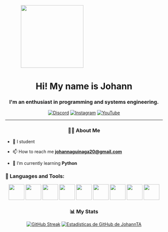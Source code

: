<div id="header" align="center">
        <img src="https://i.imgur.com/ylvTI6T.gif" width="200" />
        <img scr="" width="200" />
        <h1 align="center">Hi! My name is Johann</h1>
        <h3 align="center">I'm an enthusiast in programming and systems engineering.</h3>

</div>

<div align="center">




[![Discord](https://img.shields.io/badge/Discord-JOHANN%230475-7289DA?logo=discord&logoColor=white&style=flat-square)](https://discord.com/app)   [![Instagram](https://img.shields.io/badge/Instagram-johann_2024-E4405F?logo=instagram&logoColor=white&style=flat-square)](https://www.instagram.com/johann_2024)
[![YouTube](https://img.shields.io/badge/YouTube-Canal-FF0000?logo=youtube&logoColor=white&style=flat-square)](https://www.youtube.com/channel/UCvI47WJI307LihCj4x07GKQ)


</div>

---


<div align="center">

### 👨‍💻 About Me 

</div>

- 📝 I student

- 📫 How to reach me **johannaguinaga20@gmail.com**

- 🌱 I’m currently learning **Python**

<h3>🔨 Languages and Tools:</h3>





<div align="center">
        <img src="https://cdn.jsdelivr.net/gh/devicons/devicon/icons/html5/html5-original.svg" width="50" />
        <img src="https://cdn.jsdelivr.net/gh/devicons/devicon/icons/css3/css3-original.svg" width="50" />
        <img src="https://cdn.jsdelivr.net/gh/devicons/devicon/icons/javascript/javascript-original.svg" width="50" />
        <img src="https://cdn.jsdelivr.net/gh/devicons/devicon/icons/postgresql/postgresql-original.svg" width="50" />
        <img src="https://cdn.jsdelivr.net/gh/devicons/devicon/icons/java/java-original.svg" width="50" />
        <img src="https://cdn.jsdelivr.net/gh/devicons/devicon/icons/arduino/arduino-original-wordmark.svg"
                width="50" />
        <img src="https://cdn.jsdelivr.net/gh/devicons/devicon/icons/linux/linux-original.svg" width="50" />
        <img src="https://cdn.jsdelivr.net/gh/devicons/devicon/icons/python/python-original.svg" width="50" />
        <img src="https://cdn.jsdelivr.net/gh/devicons/devicon/icons/r/r-original.svg" width="50" />


</div>


<div align="center">



 ### 📊 My Stats
[![GitHub Streak](https://streak-stats.demolab.com?user=JohannTA&theme=merko)](https://git.io/streak-stats)
[![Estadísticas de GitHub de JohannTA](https://github-readme-stats.vercel.app/api?username=JohannTA&show_icons=true&theme=radical)](https://github.com/JohannTA)

        
</div>


